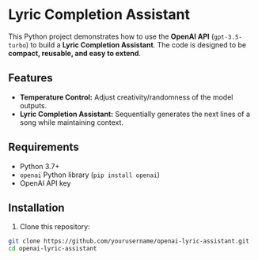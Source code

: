 # Lyric Completion Assistant

This Python project demonstrates how to use the **OpenAI API** (`gpt-3.5-turbo`) to  build a **Lyric Completion Assistant**. The code is designed to be **compact, reusable, and easy to extend**.

## Features

- **Temperature Control:** Adjust creativity/randomness of the model outputs.
- **Lyric Completion Assistant:** Sequentially generates the next lines of a song while maintaining context.

## Requirements

- Python 3.7+
- `openai` Python library (`pip install openai`)
- OpenAI API key

## Installation

1. Clone this repository:

```bash
git clone https://github.com/yourusername/openai-lyric-assistant.git
cd openai-lyric-assistant
